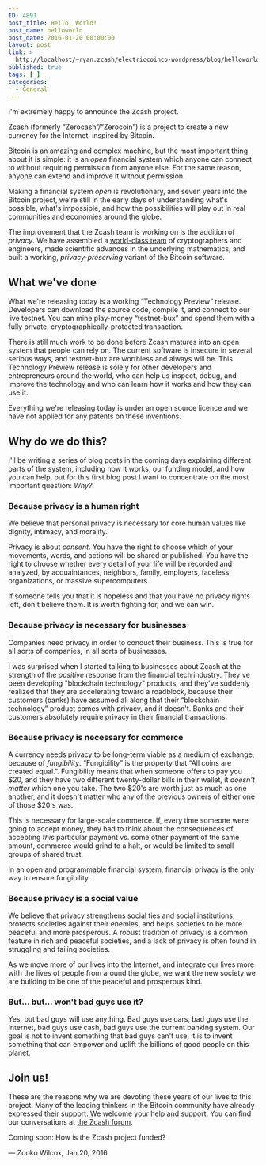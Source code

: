 ```yaml
---
ID: 4891
post_title: Hello, World!
post_name: helloworld
post_date: 2016-01-20 00:00:00
layout: post
link: >
  http://localhost/~ryan.zcash/electriccoinco-wordpress/blog/helloworld/
published: true
tags: [ ]
categories:
  - General
---
```

<p>I'm extremely happy to announce the Zcash project.</p>
<p>Zcash (formerly “Zerocash”/“Zerocoin”) is a project to create a new currency for the Internet, inspired by Bitcoin.</p>
<p>Bitcoin is an amazing and complex machine, but the most important thing about it is simple: it is an <em>open</em> financial system which anyone can connect to without requiring permission from anyone else. For the same reason, anyone can extend and improve it without permission.</p>
<p>Making a financial system <em>open</em> is revolutionary, and seven years into the Bitcoin project, we're still in the early days of understanding what's possible, what's impossible, and how the possibilities will play out in real communities and economies around the globe.</p>
<p>The improvement that the Zcash team is working on is the addition of <em>privacy</em>. We have assembled a <a class="reference external" href="https://z.cash/team.html">world-class team</a> of cryptographers and engineers, made scientific advances in the underlying mathematics, and built a working, <em>privacy-preserving</em> variant of the Bitcoin software.</p>
<div id="what-we-ve-done" class="section">
<h2>What we've done</h2>
<p>What we're releasing today is a working “Technology Preview” release. Developers can download the source code, compile it, and connect to our live testnet. You can mine play-money “testnet-bux” and spend them with a fully private, cryptographically-protected transaction.</p>
<p>There is still much work to be done before Zcash matures into an open system that people can rely on. The current software is insecure in several serious ways, and testnet-bux are worthless and always will be. This Technology Preview release is solely for other developers and entrepreneurs around the world, who can help us inspect, debug, and improve the technology and who can learn how it works and how they can use it.</p>
<p>Everything we're releasing today is under an open source licence and we have not applied for any patents on these inventions.</p>
</div>
<div id="why-do-we-do-this" class="section">
<h2>Why do we do this?</h2>
<p>I'll be writing a series of blog posts in the coming days explaining different parts of the system, including how it works, our funding model, and how you can help, but for this first blog post I want to concentrate on the most important question: <em>Why?</em>.</p>
<div id="because-privacy-is-a-human-right" class="section">
<h3>Because privacy is a human right</h3>
<p>We believe that personal privacy is necessary for core human values like dignity, intimacy, and morality.</p>
<p>Privacy is about <em>consent</em>. You have the right to choose which of your movements, words, and actions will be shared or published. You have the right to choose whether every detail of your life will be recorded and analyzed, by acquaintances, neighbors, family, employers, faceless organizations, or massive supercomputers.</p>
<p>If someone tells you that it is hopeless and that you have no privacy rights left, don't believe them. It is worth fighting for, and we can win.</p>
</div>
<div id="because-privacy-is-necessary-for-businesses" class="section">
<h3>Because privacy is necessary for businesses</h3>
<p>Companies need privacy in order to conduct their business. This is true for all sorts of companies, in all sorts of businesses.</p>
<p>I was surprised when I started talking to businesses about Zcash at the strength of the <em>positive</em> response from the financial tech industry. They've been developing "blockchain technology" products, and they've suddenly realized that they are accelerating toward a roadblock, because their customers (banks) have assumed all along that their “blockchain technology” product comes with privacy, and it doesn't. Banks and their customers absolutely require privacy in their financial transactions.</p>
</div>
<div id="because-privacy-is-necessary-for-commerce" class="section">
<h3>Because privacy is necessary for commerce</h3>
<p>A currency needs privacy to be long-term viable as a medium of exchange, because of <em>fungibility</em>. “Fungibility” is the property that “All coins are created equal.”. Fungibility means that when someone offers to pay you $20, and they have two different twenty-dollar bills in their wallet, it <em>doesn't matter</em> which one you take. The two $20's are worth just as much as one another, and it doesn't matter who any of the previous owners of either one of those $20's was.</p>
<p>This is necessary for large-scale commerce. If, every time someone were going to accept money, they had to think about the consequences of accepting <em>this</em> particular payment vs. some other payment of the same amount, commerce would grind to a halt, or would be limited to small groups of shared trust.</p>
<p>In an open and programmable financial system, financial privacy is the only way to ensure fungibility.</p>
</div>
<div id="because-privacy-is-a-social-value" class="section">
<h3>Because privacy is a social value</h3>
<p>We believe that privacy strengthens social ties and social institutions, protects societies against their enemies, and helps societies to be more peaceful and more prosperous. A robust tradition of privacy is a common feature in rich and peaceful societies, and a lack of privacy is often found in struggling and failing societies.</p>
<p>As we move more of our lives into the Internet, and integrate our lives more with the lives of people from around the globe, we want the new society we are building to be one of the peaceful and prosperous kind.</p>
</div>
<div id="but-but-won-t-bad-guys-use-it" class="section">
<h3>But… but… won't bad guys use it?</h3>
<p>Yes, but bad guys will use anything. Bad guys use cars, bad guys use the Internet, bad guys use cash, bad guys use the current banking system. Our goal is not to invent something that bad guys can't use, it is to invent something that can empower and uplift the billions of good people on this planet.</p>
</div>
</div>
<div id="join-us" class="section">
<h2>Join us!</h2>
<p>These are the reasons why we are devoting these years of our lives to this project. Many of the leading thinkers in the Bitcoin community have already expressed <a class="reference external" href="https://z.cash/buzz.html">their support</a>. We welcome your help and support. You can find our conversations at <a class="reference external" href="https://forum.z.cash">the Zcash forum</a>.</p>
<p>Coming soon: How is the Zcash project funded?</p>
<p>— Zooko Wilcox, Jan 20, 2016</p>
</div>
